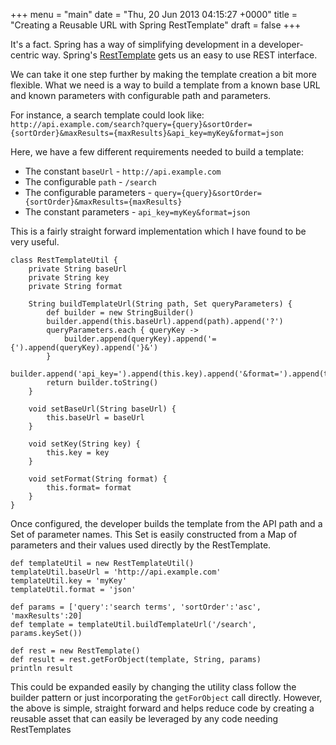 +++
menu = "main"
date = "Thu, 20 Jun 2013 04:15:27 +0000"
title = "Creating a Reusable URL with Spring RestTemplate"
draft = false
+++

It's a fact. Spring has a way of simplifying development in a developer-centric way. Spring's <a href="http://blog.springsource.org/2009/03/27/rest-in-spring-3-resttemplate/" title="RestTemplate">RestTemplate</a> gets us an easy to use REST interface.

We can take it one step further by making the template creation a bit more flexible. What we need is a way to build a template from a known base URL and known parameters with configurable path and parameters.

For instance, a search template could look like: `http://api.example.com/search?query={query}&sortOrder={sortOrder}&maxResults={maxResults}&api_key=myKey&format=json`

Here, we have a few different requirements needed to build a template:

* The constant `baseUrl` - `http://api.example.com`
* The configurable `path` - `/search`
* The configurable parameters - `query={query}&sortOrder={sortOrder}&maxResults={maxResults}`
* The constant parameters - `api_key=myKey&format=json`

This is a fairly straight forward implementation which I have found to be very useful.

```
class RestTemplateUtil {
    private String baseUrl
    private String key
    private String format

    String buildTemplateUrl(String path, Set queryParameters) {
        def builder = new StringBuilder()
        builder.append(this.baseUrl).append(path).append('?')
        queryParameters.each { queryKey ->
            builder.append(queryKey).append('={').append(queryKey).append('}&')
        }
        builder.append('api_key=').append(this.key).append('&format=').append(this.format)
        return builder.toString()
    }

    void setBaseUrl(String baseUrl) {
        this.baseUrl = baseUrl	
    }

    void setKey(String key) {
        this.key = key
    }

    void setFormat(String format) {
        this.format= format
    }
}
```

Once configured, the developer builds the template from the API path and a Set of parameter names. This Set is easily constructed from a Map of parameters and their values used directly by the RestTemplate.

```
def templateUtil = new RestTemplateUtil()
templateUtil.baseUrl = 'http://api.example.com'
templateUtil.key = 'myKey'
templateUtil.format = 'json'

def params = ['query':'search terms', 'sortOrder':'asc', 'maxResults':20]
def template = templateUtil.buildTemplateUrl('/search', params.keySet())

def rest = new RestTemplate()
def result = rest.getForObject(template, String, params)
println result
```

This could be expanded easily by changing the utility class follow the builder pattern or just incorporating the `getForObject` call directly. However, the above is simple, straight forward and helps reduce code by creating a reusable asset that can easily be leveraged by any code needing RestTemplates
